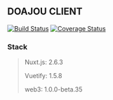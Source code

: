 ## DOAJOU CLIENT

[![Build Status](https://travis-ci.org/paldal-valley/client.svg?branch=master)](https://travis-ci.org/paldal-valley/client)
[![Coverage Status](https://coveralls.io/repos/github/paldal-valley/client/badge.svg?branch=master)](https://coveralls.io/github/paldal-valley/client?branch=master)



### Stack

> Nuxt.js: 2.6.3
>
> Vuetify: 1.5.8
>
> web3: 1.0.0-beta.35

